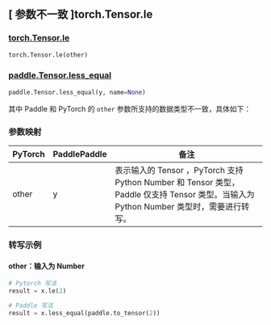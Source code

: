 ## [ 参数不一致 ]torch.Tensor.le

### [torch.Tensor.le](https://pytorch.org/docs/stable/generated/torch.Tensor.le.html)

```python
torch.Tensor.le(other)
```

### [paddle.Tensor.less_equal](https://www.paddlepaddle.org.cn/documentation/docs/zh/api/paddle/Tensor_cn.html#less-equal-y-name-none)

```python
paddle.Tensor.less_equal(y, name=None)
```

其中 Paddle 和 PyTorch 的 `other` 参数所支持的数据类型不一致，具体如下：
### 参数映射
| PyTorch                          | PaddlePaddle                 | 备注                                                   |
|----------------------------------|------------------------------| ------------------------------------------------------ |
| other  |  y  | 表示输入的 Tensor ，PyTorch 支持 Python Number 和 Tensor 类型， Paddle 仅支持 Tensor 类型。当输入为 Python Number 类型时，需要进行转写。  |

### 转写示例
#### other：输入为 Number
```python
# Pytorch 写法
result = x.le(2)

# Paddle 写法
result = x.less_equal(paddle.to_tensor(2))
```
